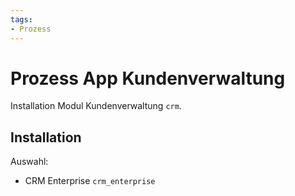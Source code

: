 ```yaml
---
tags:
- Prozess
---
```

# Prozess App Kundenverwaltung
Installation Modul Kundenverwaltung `crm`.

## Installation

Auswahl:
* CRM Enterprise `crm_enterprise`